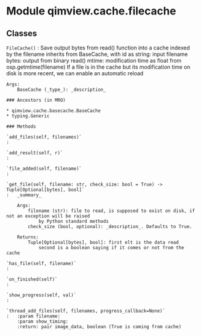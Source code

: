Module qimview.cache.filecache
==============================

Classes
-------

`FileCache()`
:   Save output bytes from read() function into a cache indexed by the filename
        inherits from BaseCache, with
            id as string: input filename
            bytes: output from binary read()
            mtime: modification time as float from osp.getmtime(filename)
        If a file is in the cache but its modification time on disk is more recent,
        we can enable an automatic reload
    
    Args:
        BaseCache (_type_): _description_

    ### Ancestors (in MRO)

    * qimview.cache.basecache.BaseCache
    * typing.Generic

    ### Methods

    `add_files(self, filenames)`
    :

    `add_result(self, r)`
    :

    `file_added(self, filename)`
    :

    `get_file(self, filename: str, check_size: bool = True) ‑> Tuple[Optional[bytes], bool]`
    :   _summary_
        
        Args:
            filename (str): file to read, is supposed to exist on disk, if not an exception will be raised
                by Python standard methods
            check_size (bool, optional): _description_. Defaults to True.
        
        Returns:
            Tuple[Optional[bytes], bool]: first elt is the data read 
                second is a boolean saying if it comes or not from the cache

    `has_file(self, filename)`
    :

    `on_finished(self)`
    :

    `show_progress(self, val)`
    :

    `thread_add_files(self, filenames, progress_callback=None)`
    :   :param filename:
        :param show_timing:
        :return: pair image_data, boolean (True is coming from cache)
